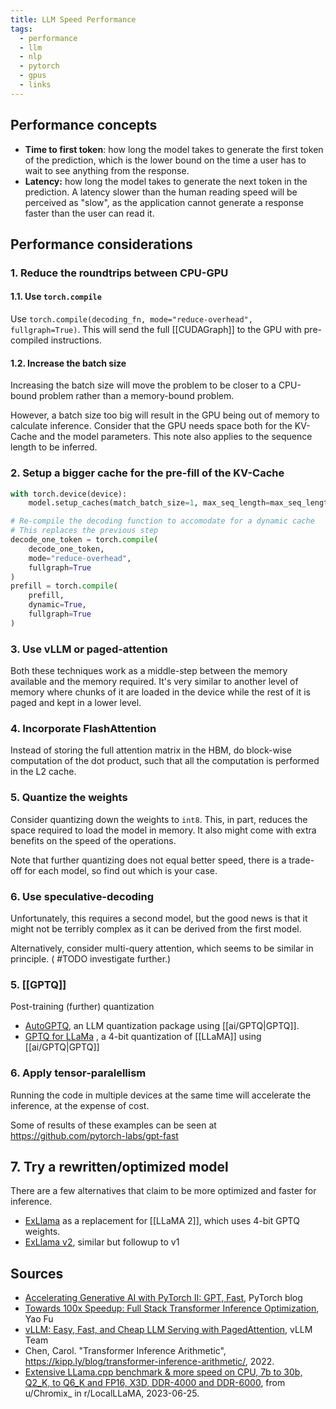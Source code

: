 ```yaml
---
title: LLM Speed Performance
tags:
  - performance
  - llm
  - nlp
  - pytorch
  - gpus
  - links
---
```

## Performance concepts

- **Time to first token**: how long the model takes to generate the first token of the prediction, which is the lower bound on the time a user has to wait to see anything from the response.
- **Latency:** how long the model takes to generate the next token in the prediction. A latency slower than the human reading speed will be perceived as "slow", as the application cannot generate a response faster than the user can read it.

## Performance considerations 
### 1. Reduce the roundtrips between CPU-GPU

#### 1.1. Use  `torch.compile`

Use `torch.compile(decoding_fn, mode="reduce-overhead", fullgraph=True)`. This will send the full [[CUDAGraph]] to the GPU with pre-compiled instructions.

#### 1.2. Increase the batch size

Increasing the batch size will move the problem to be closer to a CPU-bound problem rather than a memory-bound problem.

However, a batch size too big will result in the GPU being out of memory to calculate inference. Consider that the GPU needs space both for the KV-Cache and the model parameters. This note also applies to the sequence length to be inferred.
### 2. Setup a bigger cache for the pre-fill of the KV-Cache

```python
with torch.device(device):
	model.setup_caches(match_batch_size=1, max_seq_length=max_seq_length)

# Re-compile the decoding function to accomodate for a dynamic cache
# This replaces the previous step
decode_one_token = torch.compile(
	decode_one_token,
	mode="reduce-overhead",
	fullgraph=True
)
prefill = torch.compile(
	prefill,
	dynamic=True,
	fullgraph=True
) 
```

### 3. Use vLLM or paged-attention

Both these techniques work as a middle-step between the memory available and the memory required. It's very similar to another level of memory where chunks of it are loaded in the device while the rest of it is paged and kept in a lower level.

### 4. Incorporate FlashAttention

Instead of storing the full attention matrix in the HBM, do block-wise computation of the dot product, such that all the computation is performed in the L2 cache.

### 5. Quantize the weights

Consider quantizing down the weights to `int8`. This, in part, reduces the space required to load the model in memory. It also might come with extra benefits on the speed of the operations.

Note that further quantizing does not equal better speed, there is a trade-off for each model, so find out which is your case.
### 6. Use speculative-decoding

Unfortunately, this requires a second model, but the good news is that it might not be terribly complex as it can be derived from the first model.

Alternatively, consider multi-query attention, which seems to be similar in principle. ( #TODO investigate further.)

### 5. [[GPTQ]]

Post-training (further) quantization

- [AutoGPTQ](https://github.com/PanQiWei/AutoGPTQ), an LLM quantization package using [[ai/GPTQ|GPTQ]].
- [GPTQ for LLaMa](https://github.com/qwopqwop200/GPTQ-for-LLaMa) , a 4-bit quantization of [[LLaMA]] using [[ai/GPTQ|GPTQ]]

### 6. Apply tensor-paralellism

Running the code in multiple devices at the same time will accelerate the inference, at the expense of cost.

Some of results of these examples can be seen at https://github.com/pytorch-labs/gpt-fast

## 7. Try a rewritten/optimized model

There are a few alternatives that claim to be more optimized and faster for inference.

- [ExLlama](https://github.com/turboderp/exllama) as a replacement for [[LLaMA 2]], which uses 4-bit GPTQ weights.
- [ExLlama v2](https://github.com/turboderp/exllamav2), similar but followup to v1
## Sources

- [Accelerating Generative AI with PyTorch II: GPT, Fast](https://pytorch.org/blog/accelerating-generative-ai-2/), PyTorch blog
- [Towards 100x Speedup: Full Stack Transformer Inference Optimization](https://yaofu.notion.site/Towards-100x-Speedup-Full-Stack-Transformer-Inference-Optimization-43124c3688e14cffaf2f1d6cbdf26c6c), Yao Fu
- [vLLM: Easy, Fast, and Cheap LLM Serving with PagedAttention](https://blog.vllm.ai/2023/06/20/vllm.html), vLLM Team
- Chen, Carol. "Transformer Inference Arithmetic", https://kipp.ly/blog/transformer-inference-arithmetic/, 2022.
- [Extensive LLama.cpp benchmark & more speed on CPU, 7b to 30b, Q2_K, to Q6_K and FP16, X3D, DDR-4000 and DDR-6000](https://www.reddit.com/r/LocalLLaMA/comments/14ilo0t/extensive_llamacpp_benchmark_more_speed_on_cpu_7b/), from  u/Chromix\_ in r/LocalLLaMA, 2023-06-25.